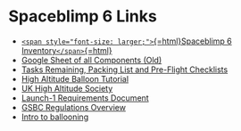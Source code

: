 # Spaceblimp 6 Links

-   [`<span style="font-size: larger;">`{=html}Spaceblimp 6
    Inventory`</span>`{=html}](HacDC_Spaceblimp_6/Inventory)
-   [Google Sheet of all Components
    (Old)](https://docs.google.com/spreadsheets/d/1pbtn7ECg-q11PLaRodAbiNXFW9PaxQSlg8VCRAd21Sg/edit?usp=sharing)
-   [Tasks Remaining, Packing List and Pre-Flight
    Checklists](https://docs.google.com/spreadsheets/d/1BQv9Xoai6OZGo2BUsdv4KgaQJMtmi-Nc9BOMlU3g7ck/edit#gid=305391310)
-   [High Altitude Balloon
    Tutorial](http://www.societyofrobots.com/space_balloon_index.shtml)
-   [UK High Altitude Society](https://ukhas.org.uk/start)
-   [Launch-1 Requirements
    Document](https://docs.google.com/document/d/1EGhUQox9DJGGkCbgrxbmYndZsCYtG07EMc2XpRJeM9E/edit?usp=sharing)
-   [GSBC Regulations
    Overview](http://community.balloonchallenge.org/t/regulations-overview-including-contacting-the-us-faa/676)
-   [Intro to ballooning](http://www.daveakerman.com/?p=1732)
